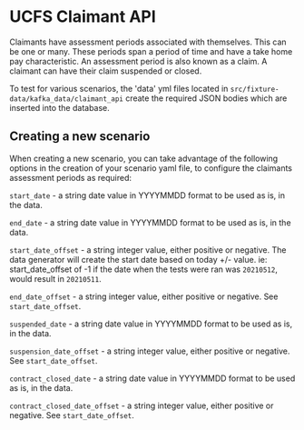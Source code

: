 # UCFS Claimant API

Claimants have assessment periods associated with themselves. This can be one or many. These periods span a period of time and have a take home pay characteristic. An assessment period is also known as a claim.
A claimant can have their claim suspended or closed.

To test for various scenarios, the 'data' yml files located in `src/fixture-data/kafka_data/claimant_api` create the required JSON bodies which are inserted into the database.

## Creating a new scenario
When creating a new scenario, you can take advantage of the following options in the creation of your scenario yaml file, to configure the claimants assessment periods as required:

`start_date` - a string date value in YYYYMMDD format to be used as is, in the data.

`end_date` - a string date value in YYYYMMDD format to be used as is, in the data.

`start_date_offset` - a string integer value, either positive or negative. The data generator will create the start date based on today +/- value. ie: start_date_offset of -1 if the date when the tests were ran was `20210512`, would result in `20210511`.

`end_date_offset` - a string integer value, either positive or negative. See `start_date_offset`.

`suspended_date` - a string date value in YYYYMMDD format to be used as is, in the data.

`suspension_date_offset` - a string integer value, either positive or negative. See `start_date_offset`.

`contract_closed_date` - a string date value in YYYYMMDD format to be used as is, in the data.

`contract_closed_date_offset` -  a string integer value, either positive or negative. See `start_date_offset`.